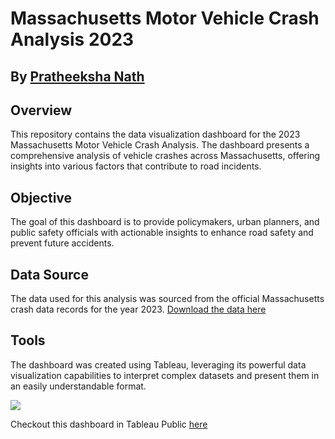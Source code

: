 # Massachusetts Motor Vehicle Crash Analysis 2023
## By [Pratheeksha Nath](https://public.tableau.com/app/profile/pratheeksha.nath.narikkadan/vizzes) 

## Overview

This repository contains the data visualization dashboard for the 2023 Massachusetts Motor Vehicle Crash Analysis. The dashboard presents a comprehensive analysis of vehicle crashes across Massachusetts, offering insights into various factors that contribute to road incidents.

## Objective

The goal of this dashboard is to provide policymakers, urban planners, and public safety officials with actionable insights to enhance road safety and prevent future accidents.

## Data Source

The data used for this analysis was sourced from the official Massachusetts crash data records for the year 2023. [Download the data here](https://geo-massdot.opendata.arcgis.com/datasets/MassDOT::2023-crashes/about)

## Tools

The dashboard was created using Tableau, leveraging its powerful data visualization capabilities to interpret complex datasets and present them in an easily understandable format.

<div class='tableauPlaceholder' id='viz1703989576161' style='position: relative'><noscript><a href='#'><img alt=' ' src='https:&#47;&#47;public.tableau.com&#47;static&#47;images&#47;Ma&#47;Massachusettscrashes2023&#47;Dashboard1&#47;1_rss.png' style='border: none' /></a></noscript><object class='tableauViz'  style='display:none;'><param name='host_url' value='https%3A%2F%2Fpublic.tableau.com%2F' /> <param name='embed_code_version' value='3' /> <param name='site_root' value='' /><param name='name' value='Massachusettscrashes2023&#47;Dashboard1' /><param name='tabs' value='no' /><param name='toolbar' value='yes' /><param name='static_image' value='https:&#47;&#47;public.tableau.com&#47;static&#47;images&#47;Ma&#47;Massachusettscrashes2023&#47;Dashboard1&#47;1.png' /> <param name='animate_transition' value='yes' /><param name='display_static_image' value='yes' /><param name='display_spinner' value='yes' /><param name='display_overlay' value='yes' /><param name='display_count' value='yes' /><param name='language' value='en-US' /></object></div>


Checkout this dashboard in Tableau Public [here](https://public.tableau.com/views/Massachusettscrashes2023/Dashboard1?:language=en-US&:display_count=n&:origin=viz_share_link)
